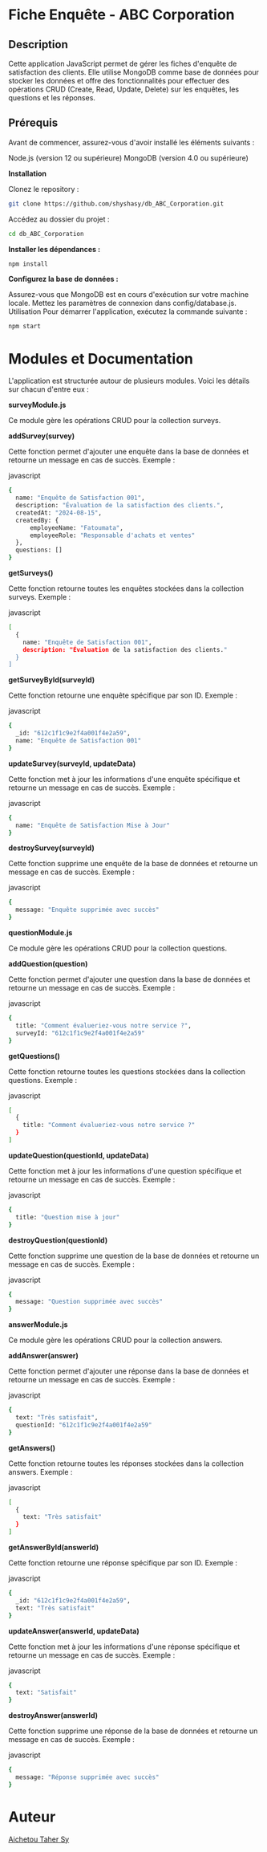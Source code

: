 # Fiche Enquête - ABC Corporation

## Description

Cette application JavaScript permet de gérer les fiches d'enquête de satisfaction des clients. Elle utilise MongoDB comme base de données pour stocker les données et offre des fonctionnalités pour effectuer des opérations CRUD (Create, Read, Update, Delete) sur les enquêtes, les questions et les réponses.

## Prérequis

Avant de commencer, assurez-vous d'avoir installé les éléments suivants :

Node.js (version 12 ou supérieure)
MongoDB (version 4.0 ou supérieure)

**Installation**

Clonez le repository :

````bash
git clone https://github.com/shyshasy/db_ABC_Corporation.git
````
Accédez au dossier du projet :


`````bash
cd db_ABC_Corporation
`````

**Installer les dépendances :**


````bash
npm install
````
**Configurez la base de données :**

Assurez-vous que MongoDB est en cours d'exécution sur votre machine locale.
Mettez les paramètres de connexion dans config/database.js.
Utilisation
Pour démarrer l'application, exécutez la commande suivante :

````bash
npm start
````

# Modules et Documentation

L'application est structurée autour de plusieurs modules. Voici les détails sur chacun d'entre eux :

**surveyModule.js**

Ce module gère les opérations CRUD pour la collection surveys.

**addSurvey(survey)**

Cette fonction permet d'ajouter une enquête dans la base de données et retourne un message en cas de succès.
Exemple :

javascript

````bash
{
  name: "Enquête de Satisfaction 001",
  description: "Évaluation de la satisfaction des clients.",
  createdAt: "2024-08-15",
  createdBy: {
      employeeName: "Fatoumata",
      employeeRole: "Responsable d'achats et ventes"
  },
  questions: []
}
````
**getSurveys()**

Cette fonction retourne toutes les enquêtes stockées dans la collection surveys.
Exemple :

javascript

`````bash
[
  {
    name: "Enquête de Satisfaction 001",
    description: "Évaluation de la satisfaction des clients."
  }
]
`````
**getSurveyById(surveyId)**

Cette fonction retourne une enquête spécifique par son ID.
Exemple :

javascript

````bash
{
  _id: "612c1f1c9e2f4a001f4e2a59",
  name: "Enquête de Satisfaction 001"
}
````
**updateSurvey(surveyId, updateData)**

Cette fonction met à jour les informations d'une enquête spécifique et retourne un message en cas de succès.
Exemple :

javascript

````bash
{
  name: "Enquête de Satisfaction Mise à Jour"
}
````
**destroySurvey(surveyId)**

Cette fonction supprime une enquête de la base de données et retourne un message en cas de succès.
Exemple :

javascript

````bash
{
  message: "Enquête supprimée avec succès"
}
````
**questionModule.js**

Ce module gère les opérations CRUD pour la collection questions.

**addQuestion(question)**

Cette fonction permet d'ajouter une question dans la base de données et retourne un message en cas de succès.
Exemple :

javascript

```bash
{
  title: "Comment évalueriez-vous notre service ?",
  surveyId: "612c1f1c9e2f4a001f4e2a59"
}
```

**getQuestions()**

Cette fonction retourne toutes les questions stockées dans la collection questions.
Exemple :

javascript

````bash
[
  {
    title: "Comment évalueriez-vous notre service ?"
  }
]
````
**updateQuestion(questionId, updateData)**

Cette fonction met à jour les informations d'une question spécifique et retourne un message en cas de succès.
Exemple :

javascript

```bash
{
  title: "Question mise à jour"
}
```

**destroyQuestion(questionId)**

Cette fonction supprime une question de la base de données et retourne un message en cas de succès.
Exemple :

javascript

````bash
{
  message: "Question supprimée avec succès"
}
````
**answerModule.js**

Ce module gère les opérations CRUD pour la collection answers.

**addAnswer(answer)**

Cette fonction permet d'ajouter une réponse dans la base de données et retourne un message en cas de succès.
Exemple :

javascript

````bash
{
  text: "Très satisfait",
  questionId: "612c1f1c9e2f4a001f4e2a59"
}
````
**getAnswers()**

Cette fonction retourne toutes les réponses stockées dans la collection answers.
Exemple :

javascript

`````bash
[
  {
    text: "Très satisfait"
  }
]
`````
**getAnswerById(answerId)**

Cette fonction retourne une réponse spécifique par son ID.
Exemple :

javascript

`````bash
{
  _id: "612c1f1c9e2f4a001f4e2a59",
  text: "Très satisfait"
}
`````
**updateAnswer(answerId, updateData)**

Cette fonction met à jour les informations d'une réponse spécifique et retourne un message en cas de succès.
Exemple :

javascript

````bash
{
  text: "Satisfait"
}
````
**destroyAnswer(answerId)**

Cette fonction supprime une réponse de la base de données et retourne un message en cas de succès.
Exemple :

javascript

````bash
{
  message: "Réponse supprimée avec succès"
}

````
# Auteur

[Aichetou Taher Sy](https://github.com/shyshasy)